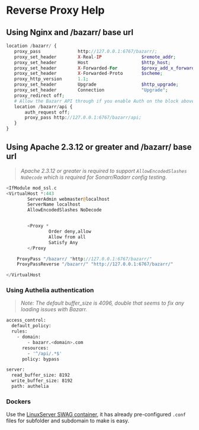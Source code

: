 # Reverse Proxy Help

## Using Nginx and /bazarr/ base url

 ```php
 location /bazarr/ {
    proxy_pass              http://127.0.0.1:6767/bazarr/;
    proxy_set_header        X-Real-IP               $remote_addr;
    proxy_set_header        Host                    $http_host;
    proxy_set_header        X-Forwarded-For         $proxy_add_x_forwarded_for;
    proxy_set_header        X-Forwarded-Proto       $scheme;
    proxy_http_version      1.1;
    proxy_set_header        Upgrade                 $http_upgrade;
    proxy_set_header        Connection              "Upgrade";
    proxy_redirect off;
    # Allow the Bazarr API through if you enable Auth on the block above
    location /bazarr/api {
        auth_request off;
        proxy_pass http://127.0.0.1:6767/bazarr/api;
    }
 }
 ```

## Using Apache 2.3.12 or greater and /bazarr/ base url

> *Apache 2.3.12 or greater is required to support `AllowEncodedSlashes NoDecode` which is required for Sonarr/Radarr config testing.*

```php
<IfModule mod_ssl.c
<VirtualHost *:443
        ServerAdmin webmaster@localhost
        ServerName localhost
        AllowEncodedSlashes NoDecode


        <Proxy *
                Order deny,allow
                Allow from all
                Satisfy Any
        </Proxy

    ProxyPass "/bazarr/ "http://127.0.0.1:6767/bazarr/"
    ProxyPassReverse "/bazarr/" "http://127.0.0.1:6767/bazarr/"

</VirtualHost
```

### Using Authelia authentication

> *Note: The default buffer_size is 4096, double that seems to fix any loading issues with Bazarr.*

```bash
access_control:
  default_policy:
  rules:
    - domain:
        - bazarr.<domain>.com
      resources:
        - '^/api/.*$'
      policy: bypass

server:
  read_buffer_size: 8192
  write_buffer_size: 8192
  path: authelia
```

### Dockers

Use the [LinuxServer SWAG container](https://hub.docker.com/r/linuxserver/swag/), it has already pre-configured `.conf` files for subfolder and subdomain to make is easy.
